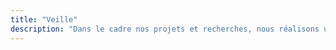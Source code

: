 ```yaml
---
title: "Veille"
description: "Dans le cadre nos projets et recherches, nous réalisons un travail régulier de veille scientifique, économique et technologique. voici une sélection d'articles et de ressources inspirants."
---
```


